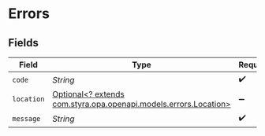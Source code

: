 # Errors


## Fields

| Field                                                                                               | Type                                                                                                | Required                                                                                            | Description                                                                                         |
| --------------------------------------------------------------------------------------------------- | --------------------------------------------------------------------------------------------------- | --------------------------------------------------------------------------------------------------- | --------------------------------------------------------------------------------------------------- |
| `code`                                                                                              | *String*                                                                                            | :heavy_check_mark:                                                                                  | N/A                                                                                                 |
| `location`                                                                                          | [Optional<? extends com.styra.opa.openapi.models.errors.Location>](../../models/errors/Location.md) | :heavy_minus_sign:                                                                                  | N/A                                                                                                 |
| `message`                                                                                           | *String*                                                                                            | :heavy_check_mark:                                                                                  | N/A                                                                                                 |